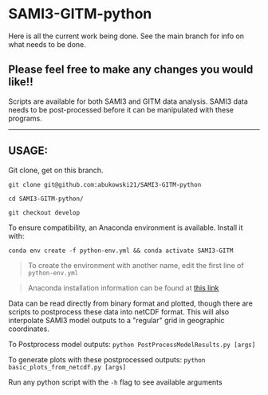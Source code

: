 # SAMI3-GITM-python

Here is all the current work being done. See the main branch for info on what needs to be done.


## Please feel free to make any changes you would like!!


Scripts are available for both SAMI3 and GITM data analysis. 
SAMI3 data needs to be post-processed before it can be manipulated with these programs. 
> 

---

## USAGE:

Git clone, get on this branch. 

`git clone git@github.com:abukowski21/SAMI3-GITM-python`

`cd SAMI3-GITM-python/`

`git checkout develop`

To ensure compatibility, an Anaconda environment is available. Install it with:

`conda env create -f python-env.yml && conda activate SAMI3-GITM`
> To create the environment with another name, edit the first line of `python-env.yml`

> Anaconda installation information can be found at [this link](https://conda.io/projects/conda/en/latest/index.html)

Data can be read directly from binary format and plotted, though there are scripts to postprocess
these data into netCDF format. This will also interpolate SAMI3 model outputs to a "regular" grid
in geographic coordinates.

To Postprocess model outputs: `python PostProcessModelResults.py [args]`

To generate plots with these postprocessed outputs: `python basic_plots_from_netcdf.py [args]`

Run any python script with the `-h` flag to see available arguments


